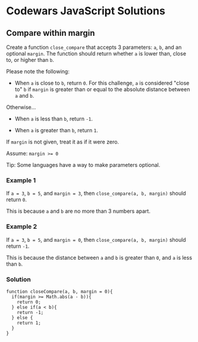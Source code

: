 # Codewars JavaScript Solutions

## Compare within margin

Create a function `close_compare` that accepts 3 parameters: `a`, `b`, and an optional `margin`. The function should return whether `a` is lower than, close to, or higher than `b`.

Please note the following:

- When `a` is close to `b`, return `0`. For this challenge, `a` is considered "close to" `b` if `margin` is greater than or equal to the absolute distance between `a` and `b`.

Otherwise...

- When `a` is less than `b`, return `-1`.

- When `a` is greater than `b`, return `1`.

If `margin` is not given, treat it as if it were zero.

Assume: `margin >= 0`

Tip: Some languages have a way to make parameters optional.

### Example 1

If `a = 3`, `b = 5`, and `margin = 3`, then `close_compare(a, b, margin)` should return `0`.

This is because `a` and `b` are no more than 3 numbers apart.

### Example 2

If `a = 3`, `b = 5`, and `margin = 0`, then `close_compare(a, b, margin)` should return `-1`.

This is because the distance between `a` and `b` is greater than `0`, and `a` is less than `b`.

### Solution

```
function closeCompare(a, b, margin = 0){
  if(margin >= Math.abs(a - b)){
    return 0;
  } else if(a < b){
    return -1;
  } else {
    return 1;
  }
}
```
